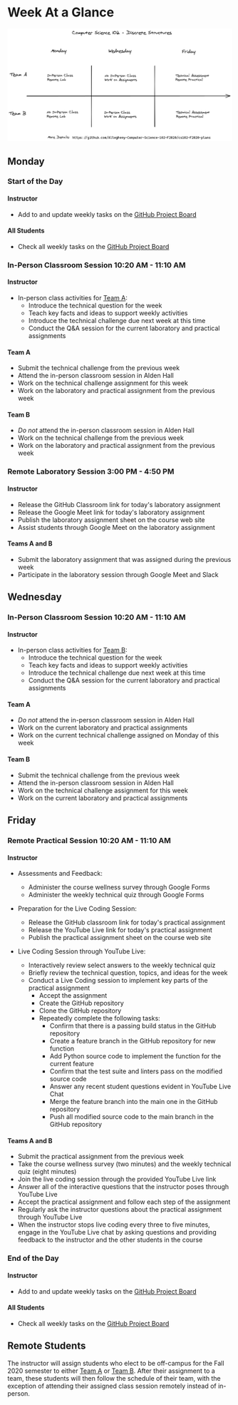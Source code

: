 # Week At a Glance

![](../diagrams/Computer-Science-102-Weekly-Overview.png)

## Monday

### Start of the Day

#### Instructor

- Add to and update weekly tasks on the [GitHub Project
  Board](https://github.com/Allegheny-Computer-Science-102-F2020/cs102-F2020-plans/projects/1)

#### All Students

- Check all weekly tasks on the [GitHub Project
  Board](https://github.com/Allegheny-Computer-Science-102-F2020/cs102-F2020-plans/projects/1)

### In-Person Classroom Session 10:20 AM - 11:10 AM

#### Instructor

- In-person class activities for [Team A](../teams/team-a.md):
  - Introduce the technical question for the week
  - Teach key facts and ideas to support weekly activities
  - Introduce the technical challenge due next week at this time
  - Conduct the Q&A session for the current laboratory and practical assignments

#### Team A

- Submit the technical challenge from the previous week
- Attend the in-person classroom session in Alden Hall
- Work on the technical challenge assignment for this week
- Work on the laboratory and practical assignment from the previous week

#### Team B

- *Do not* attend the in-person classroom session in Alden Hall
- Work on the technical challenge from the previous week
- Work on the laboratory and practical assignment from the previous week

### Remote Laboratory Session 3:00 PM - 4:50 PM

#### Instructor

- Release the GitHub Classroom link for today's laboratory assignment
- Release the Google Meet link for today's laboratory assignment
- Publish the laboratory assignment sheet on the course web site
- Assist students through Google Meet on the laboratory assignment

#### Teams A and B

- Submit the laboratory assignment that was assigned during the previous week
- Participate in the laboratory session through Google Meet and Slack

## Wednesday

### In-Person Classroom Session 10:20 AM - 11:10 AM

#### Instructor

- In-person class activities for [Team B](../teams/team-b.md):
  - Introduce the technical question for the week
  - Teach key facts and ideas to support weekly activities
  - Introduce the technical challenge due next week at this time
  - Conduct the Q&A session for the current laboratory and practical assignments

#### Team A

- *Do not* attend the in-person classroom session in Alden Hall
- Work on the current laboratory and practical assignments
- Work on the current technical challenge assigned on Monday of this week

#### Team B

- Submit the technical challenge from the previous week
- Attend the in-person classroom session in Alden Hall
- Work on the technical challenge assignment for this week
- Work on the current laboratory and practical assignments

## Friday

### Remote Practical Session 10:20 AM - 11:10 AM

#### Instructor

- Assessments and Feedback:
  - Administer the course wellness survey through Google Forms
  - Administer the weekly technical quiz through Google Forms

- Preparation for the Live Coding Session:
  - Release the GitHub classroom link for today's practical assignment
  - Release the YouTube Live link for today's practical assignment
  - Publish the practical assignment sheet on the course web site

- Live Coding Session through YouTube Live:
  - Interactively review select answers to the weekly technical quiz
  - Briefly review the technical question, topics, and ideas for the week
  - Conduct a Live Coding session to implement key parts of the practical
    assignment
    - Accept the assignment
    - Create the GitHub repository
    - Clone the GitHub repository
    - Repeatedly complete the following tasks:
      - Confirm that there is a passing build status in the GitHub repository
      - Create a feature branch in the GitHub repository for new function
      - Add Python source code to implement the function for the current feature
      - Confirm that the test suite and linters pass on the modified source code
      - Answer any recent student questions evident in YouTube Live Chat
      - Merge the feature branch into the main one in the GitHub repository
      - Push all modified source code to the main branch in the GitHub
        repository

#### Teams A and B

- Submit the practical assignment from the previous week
- Take the course wellness survey (two minutes) and the weekly technical quiz
  (eight minutes)
- Join the live coding session through the provided YouTube Live link
- Answer all of the interactive questions that the instructor poses through
  YouTube Live
- Accept the practical assignment and follow each step of the assignment
- Regularly ask the instructor questions about the practical assignment through
  YouTube Live
- When the instructor stops live coding every three to five minutes, engage in
  the YouTube Live chat by asking questions and providing feedback to the
  instructor and the other students in the course

### End of the Day

#### Instructor

- Add to and update weekly tasks on the [GitHub Project
  Board](https://github.com/Allegheny-Computer-Science-102-F2020/cs102-F2020-plans/projects/1)

#### All Students

- Check all weekly tasks on the [GitHub Project
  Board](https://github.com/Allegheny-Computer-Science-102-F2020/cs102-F2020-plans/projects/1)

## Remote Students

The instructor will assign students who elect to be off-campus for the Fall 2020
semester to either [Team A](../teams/team-a.md) or [Team B](../teams/team-b.md).
After their assignment to a team, these students will then follow the schedule
of their team, with the exception of attending their assigned class session
remotely instead of in-person.
